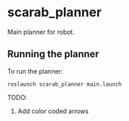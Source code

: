 # scarab_planner
Main planner for robot. 

## Running the planner
To run the planner:
```
roslaunch scarab_planner main.launch 
```

TODO:
1) Add color coded arrows